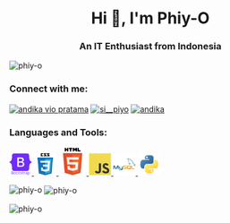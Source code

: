 <h1 align="center">Hi 👋, I'm Phiy-O</h1>
<h3 align="center">An IT Enthusiast from Indonesia</h3>

<p align="left"> <img src="https://komarev.com/ghpvc/?username=phiy-o&label=Profile%20views&color=0e75b6&style=flat" alt="phiy-o" /> </p>

<h3 align="left">Connect with me:</h3>
<p align="left">
<a href="https://www.linkedin.com/in/andika-vio-pratama-/" target="blank"><img align="center" src="https://raw.githubusercontent.com/rahuldkjain/github-profile-readme-generator/master/src/images/icons/Social/linked-in-alt.svg" alt="andika vio pratama" height="30" width="40" /></a>
<a href="https://instagram.com/si__piyo" target="blank"><img align="center" src="https://raw.githubusercontent.com/rahuldkjain/github-profile-readme-generator/master/src/images/icons/Social/instagram.svg" alt="si__piyo" height="30" width="40" /></a>
<a href="https://web.facebook.com/profile.php?id=100041853471014" target="blank"><img align="center" src="https://raw.githubusercontent.com/rahuldkjain/github-profile-readme-generator/master/src/images/icons/Social/facebook.svg" alt="andika" height="30" width="40" /></a>
</p>

<h3 align="left">Languages and Tools:</h3>
<p align="left"> <a href="https://getbootstrap.com" target="_blank" rel="noreferrer"> <img src="https://raw.githubusercontent.com/devicons/devicon/master/icons/bootstrap/bootstrap-plain-wordmark.svg" alt="bootstrap" width="40" height="40"/> </a> <a href="https://www.w3schools.com/css/" target="_blank" rel="noreferrer"> <img src="https://raw.githubusercontent.com/devicons/devicon/master/icons/css3/css3-original-wordmark.svg" alt="css3" width="40" height="40"/> </a> <a href="https://www.w3.org/html/" target="_blank" rel="noreferrer"> <img src="https://raw.githubusercontent.com/devicons/devicon/master/icons/html5/html5-original-wordmark.svg" alt="html5" width="50" height="50"/> </a> <a href="https://developer.mozilla.org/en-US/docs/Web/JavaScript" target="_blank" rel="noreferrer"> <img src="https://raw.githubusercontent.com/devicons/devicon/master/icons/javascript/javascript-original.svg" alt="javascript" width="40" height="40"/> </a> <a href="https://www.mysql.com/" target="_blank" rel="noreferrer"> <img src="https://raw.githubusercontent.com/devicons/devicon/master/icons/mysql/mysql-original-wordmark.svg" alt="mysql" width="40" height="40"/> </a> <a href="https://www.python.org" target="_blank" rel="noreferrer"> <img src="https://raw.githubusercontent.com/devicons/devicon/master/icons/python/python-original.svg" alt="python" width="40" height="40"/> </a> </p>

<p><img align="left" src="https://github-readme-stats.vercel.app/api/top-langs?username=phiy-o&show_icons=true&locale=en&layout=compact" alt="phiy-o" /></p>

<p>&nbsp;<img align="center" src="https://github-readme-stats.vercel.app/api?username=phiy-o&show_icons=true&locale=en" alt="phiy-o" /></p>

<p><img align="center" src="https://github-readme-streak-stats.herokuapp.com/?user=phiy-o&" alt="phiy-o" /></p>
